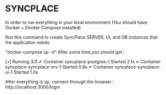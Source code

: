 # SYNCPLACE


In order to run everything in your local environment (You should have Docker + Docker Compose installed)

Run this command to create SyncPlace SERVER, UI, and DB instances that the application needs.

"docker-compose up -d"
After some time,you should get :

[+] Running 3/3
 ✔ Container syncplace-postgres-1       Started                                                                 2.1s
 ✔ Container syncplace-syncplace-srv-1  Started                                                                 0.8s
 ✔ Container syncplace-syncplace-ui-1   Started                                                                 1.0s

After everything is up, connect through the browser : http://localhost:3000/login

